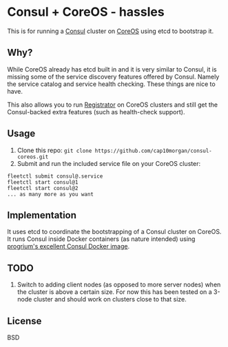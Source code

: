 # Consul + CoreOS - hassles

This is for running a [Consul](http://consul.io/) cluster on [CoreOS](http://coreos.com) using etcd to bootstrap it.

## Why?

While CoreOS already has etcd built in and it is very similar to Consul, it is missing some of the service discovery features offered by Consul. Namely the service catalog and service health checking. These things are nice to have.

This also allows you to run [Registrator](https://github.com/progrium/registrator) on CoreOS clusters and still get the Consul-backed extra features (such as health-check support).

## Usage

1. Clone this repo: `git clone https://github.com/cap10morgan/consul-coreos.git`
1. Submit and run the included service file on your CoreOS cluster:

```
fleetctl submit consul@.service
fleetctl start consul@1
fleetctl start consul@2
... as many more as you want
```

## Implementation

It uses etcd to coordinate the bootstrapping of a Consul cluster on CoreOS. It runs Consul inside Docker containers (as nature intended) using [progrium's excellent Consul Docker image](https://github.com/progrium/docker-consul).

## TODO

1. Switch to adding client nodes (as opposed to more server nodes) when the cluster is above a certain size. For now this has been tested on a 3-node cluster and should work on clusters close to that size.

## License

BSD
